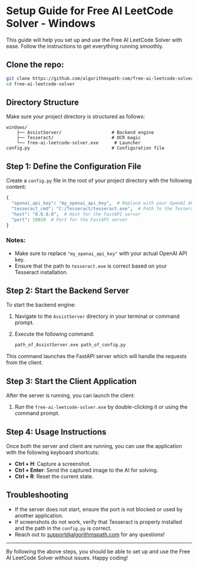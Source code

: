 # Setup Guide for Free AI LeetCode Solver - Windows
This guide will help you set up and use the Free AI LeetCode Solver with ease. Follow the instructions to get everything running smoothly.

## Clone the repo:

```bash
git clone https://github.com/algorithmspath-com/free-ai-leetcode-solver.git
cd free-ai-leetcode-solver
```

## Directory Structure

Make sure your project directory is structured as follows:

```
windows/
    ├── AssistServer/                   # Backend engine
    ├── Tesseract/                      # OCR magic
    └── free-ai-leetcode-solver.exe      # Launcher
config.py                               # Configuration file
```

## Step 1: Define the Configuration File

Create a `config.py` file in the root of your project directory with the following content:

```python
{
  "openai_api_key": "my_openai_api_key",  # Replace with your OpenAI API key
  "tesseract_cmd": "C:/Tesseract/tesseract.exe",  # Path to the Tesseract executable
  "host": "0.0.0.0",  # Host for the FastAPI server
  "port": 10010  # Port for the FastAPI server
}
```

### Notes:
- Make sure to replace `"my_openai_api_key"` with your actual OpenAI API key.
- Ensure that the path to `tesseract.exe` is correct based on your Tesseract installation.

## Step 2: Start the Backend Server

To start the backend engine:

1. Navigate to the `AssistServer` directory in your terminal or command prompt.
2. Execute the following command:

   ```bash
   path_of_AssistServer.exe path_of_config.py
   ```

This command launches the FastAPI server which will handle the requests from the client.

## Step 3: Start the Client Application

After the server is running, you can launch the client:

1. Run the `free-ai-leetcode-solver.exe` by double-clicking it or using the command prompt.

## Step 4: Usage Instructions

Once both the server and client are running, you can use the application with the following keyboard shortcuts:

- **Ctrl + H**: Capture a screenshot.
- **Ctrl + Enter**: Send the captured image to the AI for solving.
- **Ctrl + R**: Reset the current state.

## Troubleshooting

- If the server does not start, ensure the port is not blocked or used by another application.
- If screenshots do not work, verify that Tesseract is properly installed and the path in the `config.py` is correct.
- Reach out to support@algorithmspath.com for any questions!

---

By following the above steps, you should be able to set up and use the Free AI LeetCode Solver without issues. Happy coding!

